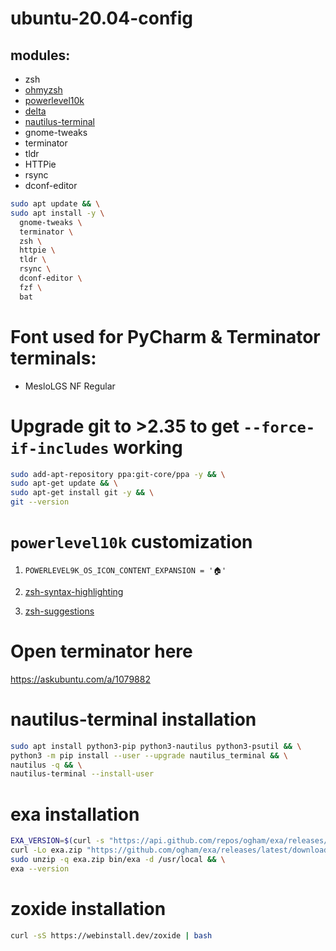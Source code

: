 # ubuntu-20.04-config

## modules:

- zsh
- [ohmyzsh](https://github.com/ohmyzsh/ohmyzsh#basic-installation)
- [powerlevel10k](https://github.com/romkatv/powerlevel10k#oh-my-zsh)
- [delta](https://github.com/dandavison/delta)
- [nautilus-terminal](https://github.com/flozz/nautilus-terminal)
- gnome-tweaks
- terminator
- tldr
- HTTPie
- rsync
- dconf-editor

```bash
sudo apt update && \
sudo apt install -y \
  gnome-tweaks \
  terminator \
  zsh \
  httpie \
  tldr \
  rsync \
  dconf-editor \
  fzf \
  bat 
```

# Font used for PyCharm & Terminator terminals:

- MesloLGS NF Regular

# Upgrade git to >2.35 to get `--force-if-includes` working

```bash
sudo add-apt-repository ppa:git-core/ppa -y && \
sudo apt-get update && \
sudo apt-get install git -y && \
git --version
```

# `powerlevel10k` customization

1. `POWERLEVEL9K_OS_ICON_CONTENT_EXPANSION = '🏠'`

2. [zsh-syntax-highlighting](https://github.com/zsh-users/zsh-syntax-highlighting/blob/master/INSTALL.md)

3. [zsh-suggestions](https://github.com/zsh-users/zsh-autosuggestions/blob/master/INSTALL.md)

# Open terminator here

https://askubuntu.com/a/1079882

# nautilus-terminal installation

```bash
sudo apt install python3-pip python3-nautilus python3-psutil && \
python3 -m pip install --user --upgrade nautilus_terminal && \
nautilus -q && \
nautilus-terminal --install-user
```

# exa installation

```bash
EXA_VERSION=$(curl -s "https://api.github.com/repos/ogham/exa/releases/latest" | grep -Po '"tag_name": "v\K[0-9.]+') && \
curl -Lo exa.zip "https://github.com/ogham/exa/releases/latest/download/exa-linux-x86_64-v${EXA_VERSION}.zip" && \
sudo unzip -q exa.zip bin/exa -d /usr/local && \
exa --version
```

# zoxide installation

```bash
curl -sS https://webinstall.dev/zoxide | bash
```
